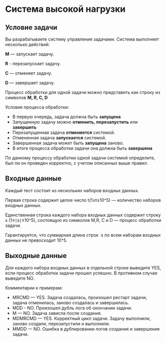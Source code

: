 # Система высокой нагрузки
## Условие задачи
Вы разрабатываете систему управления задачами. Система выполняет несколько действий:

**M** — запускает задачу.

**R** - перезапускает задачу.

**C** — отменяет задачу.

**D** — завершает задачу.

Процесс обработки для одной задачи можно представить как строку из символов **M, R, C, D**

Условия процесса обработки:
- В первую очередь, задача должна быть **запущена**
- Запущенную задачу можно **отменить, перезапустить** или **завершить**
- Перезапущенная задача **отменяется** системой.
- Отмененная задача **запускается** системой.
- Завершенная задача может быть **запущена** заново.
- В итоге процесса обработки задачи она должна быть **завершена**

По данному процессу обработки одной задачи системой определите, был ли он проведен корректно, с учетом описанных выше правил.

## Входные данные
Каждый тест состоит из нескольких наборов входных данных.

Первая строка содержит целое число t(1≤t≤10^5) — количество наборов входных данных.

Единственная строка каждого набора входных данных содержит строку 
s (1≤∣s∣≤10^5), состоящую из символов M,R, C и D — процесс обработки задачи.

Гарантируется, что суммарная длина строк  s по всем наборам входных данных не превосходит 10^5.

## Выходные данные
Для каждого набора входных данных в отдельной строке выведите  YES, если процесс обработки задачи прошел успешно.
 В противном случае выведите NO.

Комментарии к примерам:
- MRCMD — YES. Задача создалась, произошел рестарт задачи, задача отменилась, заново создалась и завершилась.
- MDD - NO. Произошел дубль лога об окончании задачи.
- M — NO. Задача зависла после создания.
- MDMRCMD — YES. Корректный цикл задачи. Задачу выполнили, заново создали, перезапустили и выполнили.
- MMDD — NO. Ошибка в дублировании логов создания и завершения задачи.